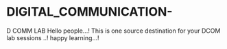 # DIGITAL_COMMUNICATION-
D COMM LAB
Hello people...!
This is one source destination for your DCOM lab sessions ..!
happy learning...!

